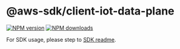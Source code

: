 # @aws-sdk/client-iot-data-plane

[![NPM version](https://img.shields.io/npm/v/@aws-sdk/client-iot-data-plane/beta.svg)](https://www.npmjs.com/package/@aws-sdk/client-iot-data-plane)
[![NPM downloads](https://img.shields.io/npm/dm/@aws-sdk/client-iot-data-plane.svg)](https://www.npmjs.com/package/@aws-sdk/client-iot-data-plane)

For SDK usage, please step to [SDK readme](https://github.com/aws/aws-sdk-js-v3).
